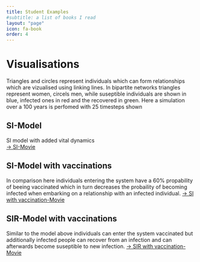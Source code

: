 ```yaml
---
title: Student Examples
#subtitle: a list of books I read
layout: "page"
icon: fa-book
order: 4
---
```

# Visualisations
Triangles and circles represent individuals which can form relationships which are vizualised using linking lines. In bipartite networks triangles represent women, circels men, while suseptible individuals are shown in blue, infected ones in red and the recovered in green.
Here a simulation over a 100 years is perfomed with 25 timesteps shown

## SI-Model
SI model with added vital dynamics  
[-> SI-Movie](https://werthnerquirin.github.io/Werthners-Original/assets/SI.html) 

## SI-Model with vaccinations 
In comparison here individuals entering the system have a 60% propability of beeing vaccinated which in turn decreases the probaility of becoming infected when embarking on a relationship with an infected individual.
 [-> SI with vaccination-Movie](https://werthnerquirin.github.io/Werthners-Original/assets/SI_vac.html) 

 ## SIR-Model with vaccinations
 Similar to the model above individuals can enter the system vaccinated but additionally infected people can recover from an infection and can afterwards become suseptible to new infection.
  [-> SIR with vaccination-Movie](https://werthnerquirin.github.io/Werthners-Original/assets/SIR_vac2.html)
